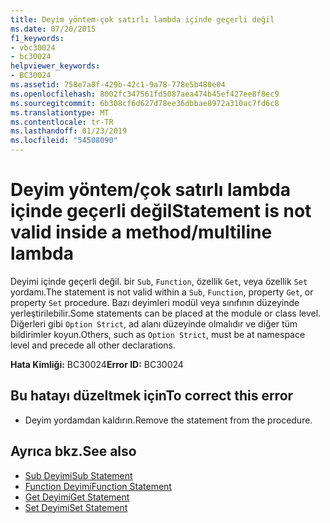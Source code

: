 ```yaml
---
title: Deyim yöntem-çok satırlı lambda içinde geçerli değil
ms.date: 07/20/2015
f1_keywords:
- vbc30024
- bc30024
helpviewer_keywords:
- BC30024
ms.assetid: 758e7a8f-429b-42c1-9a78-778e5b480e04
ms.openlocfilehash: 8002fc347561fd5087aea474b45ef427ee8f8ec9
ms.sourcegitcommit: 6b308cf6d627d78ee36dbbae8972a310ac7fd6c8
ms.translationtype: MT
ms.contentlocale: tr-TR
ms.lasthandoff: 01/23/2019
ms.locfileid: "54508090"
---
```

# <a name="statement-is-not-valid-inside-a-methodmultiline-lambda"></a><span data-ttu-id="15933-102">Deyim yöntem/çok satırlı lambda içinde geçerli değil</span><span class="sxs-lookup"><span data-stu-id="15933-102">Statement is not valid inside a method/multiline lambda</span></span>
<span data-ttu-id="15933-103">Deyimi içinde geçerli değil. bir `Sub`, `Function`, özellik `Get`, veya özellik `Set` yordamı.</span><span class="sxs-lookup"><span data-stu-id="15933-103">The statement is not valid within a `Sub`, `Function`, property `Get`, or property `Set` procedure.</span></span> <span data-ttu-id="15933-104">Bazı deyimleri modül veya sınıfının düzeyinde yerleştirilebilir.</span><span class="sxs-lookup"><span data-stu-id="15933-104">Some statements can be placed at the module or class level.</span></span> <span data-ttu-id="15933-105">Diğerleri gibi `Option Strict`, ad alanı düzeyinde olmalıdır ve diğer tüm bildirimler koyun.</span><span class="sxs-lookup"><span data-stu-id="15933-105">Others, such as `Option Strict`, must be at namespace level and precede all other declarations.</span></span>  
  
 <span data-ttu-id="15933-106">**Hata Kimliği:** BC30024</span><span class="sxs-lookup"><span data-stu-id="15933-106">**Error ID:** BC30024</span></span>  
  
## <a name="to-correct-this-error"></a><span data-ttu-id="15933-107">Bu hatayı düzeltmek için</span><span class="sxs-lookup"><span data-stu-id="15933-107">To correct this error</span></span>  
  
-   <span data-ttu-id="15933-108">Deyim yordamdan kaldırın.</span><span class="sxs-lookup"><span data-stu-id="15933-108">Remove the statement from the procedure.</span></span>  
  
## <a name="see-also"></a><span data-ttu-id="15933-109">Ayrıca bkz.</span><span class="sxs-lookup"><span data-stu-id="15933-109">See also</span></span>
- [<span data-ttu-id="15933-110">Sub Deyimi</span><span class="sxs-lookup"><span data-stu-id="15933-110">Sub Statement</span></span>](../../../visual-basic/language-reference/statements/sub-statement.md)
- [<span data-ttu-id="15933-111">Function Deyimi</span><span class="sxs-lookup"><span data-stu-id="15933-111">Function Statement</span></span>](../../../visual-basic/language-reference/statements/function-statement.md)
- [<span data-ttu-id="15933-112">Get Deyimi</span><span class="sxs-lookup"><span data-stu-id="15933-112">Get Statement</span></span>](../../../visual-basic/language-reference/statements/get-statement.md)
- [<span data-ttu-id="15933-113">Set Deyimi</span><span class="sxs-lookup"><span data-stu-id="15933-113">Set Statement</span></span>](../../../visual-basic/language-reference/statements/set-statement.md)
